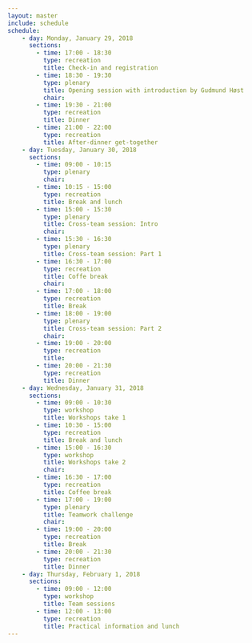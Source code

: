 ```yaml
---
layout: master
include: schedule
schedule:
    - day: Monday, January 29, 2018
      sections:
        - time: 17:00 - 18:30
          type: recreation
          title: Check-in and registration
        - time: 18:30 - 19:30
          type: plenary
          title: Opening session with introduction by Gudmund Høst
          chair: 
        - time: 19:30 - 21:00
          type: recreation
          title: Dinner
        - time: 21:00 - 22:00
          type: recreation
          title: After-dinner get-together
    - day: Tuesday, January 30, 2018
      sections:
        - time: 09:00 - 10:15
          type: plenary
          chair: 
        - time: 10:15 - 15:00
          type: recreation
          title: Break and lunch
        - time: 15:00 - 15:30
          type: plenary
          title: Cross-team session: Intro
          chair:
        - time: 15:30 - 16:30
          type: plenary
          title: Cross-team session: Part 1
        - time: 16:30 - 17:00
          type: recreation
          title: Coffe break
          chair:
        - time: 17:00 - 18:00
          type: recreation
          title: Break
        - time: 18:00 - 19:00
          type: plenary
          title: Cross-team session: Part 2
          chair:
        - time: 19:00 - 20:00
          type: recreation
          title:
        - time: 20:00 - 21:30
          type: recreation
          title: Dinner
    - day: Wednesday, January 31, 2018
      sections:
        - time: 09:00 - 10:30
          type: workshop
          title: Workshops take 1
        - time: 10:30 - 15:00
          type: recreation
          title: Break and lunch
        - time: 15:00 - 16:30
          type: workshop
          title: Workshops take 2
          chair: 
        - time: 16:30 - 17:00
          type: recreation
          title: Coffee break
        - time: 17:00 - 19:00
          type: plenary
          title: Teamwork challenge
          chair: 
        - time: 19:00 - 20:00
          type: recreation
          title: Break
        - time: 20:00 - 21:30
          type: recreation
          title: Dinner
    - day: Thursday, February 1, 2018
      sections:
        - time: 09:00 - 12:00
          type: workshop
          title: Team sessions
        - time: 12:00 - 13:00
          type: recreation
          title: Practical information and lunch
---
```


